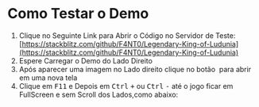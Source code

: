 ![]()

# Como Testar o Demo

1. Clique no Seguinte Link para Abrir o Código no Servidor de Teste: [https://stackblitz.com/github/F4NT0/Legendary-King-of-Ludunia](https://stackblitz.com/github/F4NT0/Legendary-King-of-Ludunia)
2. Espere Carregar o Demo do Lado Direito
3. Após aparecer uma imagem no Lado direito clique no botão ![]() para abrir em uma nova tela
4. Clique em <kbd>F11</kbd> e Depois em <kbd>Ctrl</kbd> <kbd>+</kbd> ou <kbd>Ctrl</kbd> <kbd>-</kbd> até o jogo ficar em FullScreen e sem Scroll dos Lados,como abaixo:

![]()

